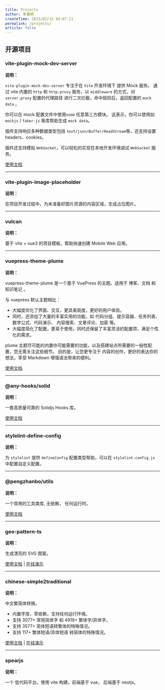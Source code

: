 ```yaml
---
title: Projects
author: 李嘉明
createTime: 2023/02/15 04:07:11
permalink: /projects/
article: false
---
```


## 开源项目

### vite-plugin-mock-dev-server

<Stamps stamps="gs,nv,ndm,gl,g" repo="pengzhanbo/vite-plugin-mock-dev-server" />

**说明：**

`vite-plugin-mock-dev-server` 专注于在 `Vite` 开发环境下 提供 Mock 服务。
通过 vite 内置的 `http` 和 `http-proxy` 服务，以 `middleware` 的方式，对 `server.proxy` 配置的代理路径
进行二次拦截，命中规则后，返回配置的 `mock data` 。

你可以在 mock 配置文件中使用`node` 任意第三方模块。 这表示，你可以使用如 `mockjs` / `faker-js` 等库帮助生成 `mock data`。

插件支持响应多种数据类型包括 `text/json/Buffer/ReadStream`等，还支持设置 headers、cookies。

插件还支持模拟 `WebSocket`，可以轻松的实现在本地开发环境调试 `WebSocket` 服务。

[使用文档](https://vite-plugin-mock-dev-server.netlify.app/)

---

### vite-plugin-image-placeholder

<Stamps stamps="gs,nv,ndt,gl,g" repo="pengzhanbo/vite-plugin-image-placeholder" />

**说明：**

在项目开发过程中，为未准备好图片资源的内容区域，生成占位图片。

---

### vulcan

<Stamps stamps="gs,gl,g" repo="pengzhanbo/vulcan" />

**说明：**

基于 vite + vue3 的项目模板，帮助快速创建 Mobile Web 应用。

---

### vuepress-theme-plume

<Stamps :stamps="['gs', 'nv', 'ndy', 'gl', 'g']" repo="pengzhanbo/vuepress-theme-plume"  />

**说明：**

vuepress-theme-plume 是一个基于 VuePress 的主题。适用于 博客、文档 和 知识笔记 。

与 vuepress 默认主题相比：

- 大幅度优化了界面、交互，更具美观度，更好的用户体验。
- 同时，还添加了大量的丰富实用的功能，如 代码分组、提示容器、任务列表、数学公式、代码演示、 内容搜索、文章评论、加密 等。
- 大幅度简化了配置，更易于使用，同时还保留了丰富灵活的配置项，满足个性化的需求。

plume 主题尽可能的内置你可能需要的功能，以及搭建站点所需要的一般性配置，您无需关注这些细节。 目的是，让您更专注于 内容的创作，更好的表达你的想法，享受 Markdown 增强语法带来的便利。

[使用文档](https://plume.jm-garming/)

---

### @any-hooks/solid

<Stamps stamps="gs,nv,ndt,gl,g" repo="any-hooks/solid-hooks" package="@any-hooks/solid" />

**说明：**

一套高质量可靠的 Solidjs Hooks 库。

[使用文档](https://solid-hooks.netlify.app/en-US)

---

### stylelint-define-config

<Stamps stamps="gs,nv,ndt,gl,g" repo="stylelint-types/stylelint-define-config" />

**说明：**

为 `stylelint` 提供 `defineConfig` 配置类型帮助，可以在 `stylelint.config.js` 中配置自定义配置。

---

### @pengzhanbo/utils

<Stamps stamps="gs,nv,ndm,gl,g" repo="pengzhanbo/utils" package="@pengzhanbo/utils" />

**说明：**

一个常用的工具类库, 无依赖， 任何运行时。

[使用文档](jsr.io/@pengzhanbo/utils)

---

### geo-pattern-ts

<Stamps stamps="gs,nv,ndt,gl,g" repo="pengzhanbo/geo-pattern-ts" />

**说明：**

生成漂亮的 SVG 图案。

[使用文档](https://github.com/garmin21/geo-pattern-ts) | [在线演示](geo-pattern.netlify.app)

---

### chinese-simple2traditional

<Stamps stamps="gs,nv,ndt,gl,g" repo="pengzhanbo/chinese-simple2traditional" />

**说明：**

中文繁简体转换。

- 内置字库，零依赖，支持任何运行环境。
- 支持 3077+ 常用简体字 和 4919+ 繁体字/异体字。
- 支持 3577+ 简体短语转繁体的特殊情况。
- 支持 117+ 繁体短语/异体短语 转简体的特殊情况。

[使用文档](https://github.com/garmin21/chinese-simple2traditional) | [在线演示](https://han-convert.netlify.app/)

---

### spearjs

<Stamps stamps="gs,gl,g" repo="pengzhanbo/spearjs" />

**说明：**

一个 低代码平台。使用 vite 构建。前端基于 vue， 后端基于 nestjs。
